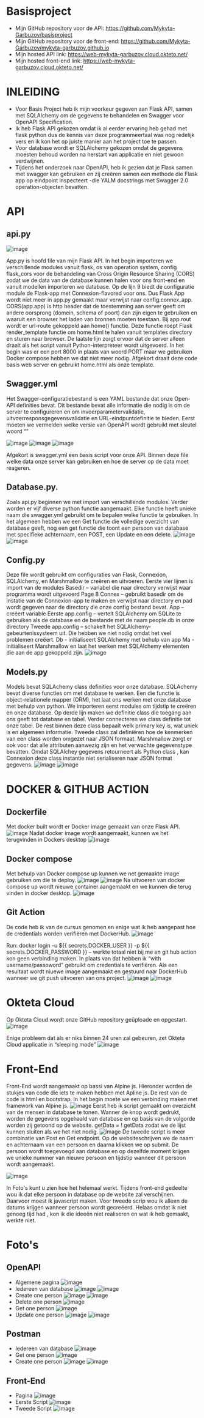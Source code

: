 # Basisproject

* Mijn GitHub repository voor de API: https://github.com/Mykyta-Garbuzov/basisproject
* Mijn GitHub repository voor de front-end: https://github.com/Mykyta-Garbuzov/mykyta-garbuzov.github.io
* Mijn hosted API link: https://web-mykyta-garbuzov.cloud.okteto.net/	
* Mijn hosted front-end link: https://web-mykyta-garbuzov.cloud.okteto.net/

# INLEIDING
- Voor Basis Project heb ik mijn voorkeur gegeven aan Flask API, samen met SQLAlchemy om de gegevens te behandelen en Swagger voor OpenAPI Specification.
- Ik heb Flask API gekozen omdat ik al eerder ervaring heb gehad met flask python dus de kennis van deze programmeertaal was nog redelijk vers en ik kon het op juiste manier aan het project toe te passen.
- Voor database wordt er SQLAlchemy gekozen omdat de gegevens moesten behoud worden na herstart van applicatie en niet gewoon verdwijnen.
- Tijdens het onderzoek naar OpenAPI, heb ik gezien dat je Flask samen met swagger kan gebruiken en zij creëren samen een methode die Flask app op eindpoint inspecteert -die YALM docstrings met Swagger 2.0 operation-objecten bevatten.
# API
## api.py
![image](https://user-images.githubusercontent.com/71609618/202864387-97947d70-7d9d-4ed3-bd79-322a0bb7d679.png)

App.py is hoofd file van mijn Flask API. In het begin importeren we verschillende modules vanuit flask, os van operation system, config flask_cors voor de behandeling van Cross Origin Resource Sharing (CORS) zodat we de data van de database kunnen halen voor ons front-end en vanuit modellen importeren we database.
Op de lijn 9 biedt de configuratie module de Flask-app met Connexion-flavored voor ons. Dus Flask App wordt niet meer in app.py gemaakt maar verwijst naar config.connex_app.
CORS(app.app) is http header dat de toestemming aan server geeft om andere oorsprong (domein, schema of poort) dan zijn eigen te gebruiken en waaruit een browser het laden van bronnen moeten toestaan.
Bij app.rout wordt er url-route gekoppeld aan home() functie. Deze functie roept Flask render_template functie om home.html te halen vanuit templates directory en sturen naar browser.
De laatste lijn zorgt ervoor dat de server alleen draait als het script vanuit Python-interpreteer wordt uitgevoerd. In het begin was er een port 8000 in plaats van woord PORT maar we gebruiken Docker compose hebben we dat niet meer nodig.
Afgekort draait deze code basis web server en gebruikt home.html als onze template.

## Swagger.yml
Het Swagger-configuratiebestand is een YAML bestande dat onze Open-API definities bevat. Dit bestande bevat alle informatie die nodig is om de server te configureren en om invoerparametervalidatie, uitvoerresponsgegevensvalidatie en URL-eindpuntdefinitie te bieden.
Eerst moeten we vermelden welke versie van OpenAPI wordt gebruikt met sleutel woord “”

![image](https://user-images.githubusercontent.com/71609618/202864421-11693fe3-3e85-4bf2-903a-c9c5cbd8514a.png)
![image](https://user-images.githubusercontent.com/71609618/202864434-fac1aabc-4b2d-4c0c-92d6-2be4171b5e3e.png)
![image](https://user-images.githubusercontent.com/71609618/202864441-94dedbcd-6fec-4048-972c-465c5cabf0a4.png)

Afgekort is swagger.yml een basis script voor onze API. Binnen deze file welke data onze server kan gebruiken en hoe de server op de data moet reageren.

## Database.py.
Zoals api.py beginnen we met import van verschillende modules. Verder worden er vijf diverse python functie aangemaakt. Elke functie heeft unieke naam die swagger.yml gebruikt om te bepalen welke functie te gebruiken.
In het algemeen hebben we een Get functie die volledige overzicht van database geeft, nog een get functie die toont een persoon van database met specifieke achternaam, een POST, een Update en een delete.
![image](https://user-images.githubusercontent.com/71609618/202864505-13789597-5df9-46bf-8711-026d58d442e6.png)
![image](https://user-images.githubusercontent.com/71609618/202864517-fd91c0e0-5e55-4b2e-8454-a18ae9215736.png)

## Config.py
Deze file wordt gebruikt om configuraties van Flask, Connexion, SQLAlchemy, en Marshmallow te creëren en uitvoeren.
Eerste vier lijnen is import van de modules
Basedir – variabel die naar directory verwijst waar programma wordt uitgevoerd
Page 8
Connex – gebruikt basedir om de instatie van de Connexion-app te maken en verwijst naar directory en pad wordt gegeven naar de directory die onze config bestand bevat.
App – creëert variable
Eerste app.config – vertelt SQLAlchemy om SQLite te gebruiken als de database en de bestande met de naam people.db in onze directory
Tweede app.config – schakelt het SQLAlchemy-gebeurtenissysteem uit. Die hebben we niet nodig omdat het veel problemen creëert.
Db - initialiseert SQLAlchemy met behulp van app
Ma - initialiseert Marshmallow en laat het werken met SQLAlchemy elementen die aan de app gekoppeld zijn.
![image](https://user-images.githubusercontent.com/71609618/202864566-039377b8-e82b-43d3-a1da-36463d60d6da.png)

## Models.py
Models bevat SQLAchemy class definities voor onze database. SQLAchemy bevat diverse functies om met database te werken. Een die functie is object-relationele mapper (ORM), het laat ons werken met onze database met behulp van python.
We importeren eerst modules om tijdstip te creëren en onze database. Op derde lijn maken we definitie class die toegang aan ons geeft tot database en tabel. Verder connecteren we class definitie tot onze tabel. De rest binnen deze class bepaalt welk primary key is, wat uniek is en algemeen informatie.
Tweede class zal definiëren hoe de kenmerken van een class worden omgezet naar JSON formaat. Marshmallow zorgt er ook voor dat alle attributen aanwezig zijn en het verwachte gegevenstype bevatten.
Omdat SQLAlchey gegevens retourneert als Python class , kan Connexion deze class instantie niet serialiseren naar JSON format gegevens.
![image](https://user-images.githubusercontent.com/71609618/202864598-d22b6f67-3a69-4f92-b4e7-166c700ee73d.png)
![image](https://user-images.githubusercontent.com/71609618/202864606-60ea8e33-611d-4c1d-8277-8d6ea7d9eb0a.png)

# DOCKER & GITHUB ACTION
## Dockerfile
Met docker built wordt er Docker image gemaakt van onze Flask API.
![image](https://user-images.githubusercontent.com/71609618/202864644-d9457124-6ed6-4d6a-a3ca-8c6a128c1330.png)
Nadat docker image wordt aangemaakt, kunnen we het terugvinden in Dockers desktop
![image](https://user-images.githubusercontent.com/71609618/202864655-495e15f6-226c-4c5e-8f4f-bce728d48d28.png)

## Docker compose
Met behulp van Docker compose up kunnen we net gemaakte image gebruiken om die te deploy.
![image](https://user-images.githubusercontent.com/71609618/202864671-1602a189-f16e-47fd-8c4c-03d63ad08776.png)
![image](https://user-images.githubusercontent.com/71609618/202864679-64aa4c4d-abd2-4e5b-a7f2-377c9c158ebb.png)
Na uitvoeren van docker compose up wordt nieuwe container aangemaakt en we kunnen die terug vinden in docker desktop.
![image](https://user-images.githubusercontent.com/71609618/202864749-2358a118-f825-4a85-92ee-ed3585054072.png)

## Git Action
De code heb ik van de cursus genomen en enige wat ik heb aangepast hoe de credentials worden verifiëren met DockerHub.
![image](https://user-images.githubusercontent.com/71609618/202864759-04b74007-5ffa-4ceb-8f14-e6a40fa56c8a.png)

Run: docker login -u ${{ secrets.DOCKER_USER }} -p ${{ secrets.DOCKER_PASSWORD }} – werkte totaal niet bij me en git hub action kon geen verbinding maken. In plaats van dat hebben ik “with username/passoword” gebruikt om credentials te verifiëren.
Als een resultaat wordt niuewe image aangemaakt en gestuurd naar DockerHub wanneer we git push uitvoeren van ons project.
![image](https://user-images.githubusercontent.com/71609618/202864770-9e7c9f1d-3e87-49ec-b9ac-860a39ad3a11.png)
![image](https://user-images.githubusercontent.com/71609618/202864786-d6be07ea-1659-4954-8263-070ac6629030.png)

# Okteta Cloud 
Op Okteta Cloud wordt onze GitHub repository geüploade en opgestart.
![image](https://user-images.githubusercontent.com/71609618/202864815-d34761af-36c9-4304-8016-0fd054fd65b7.png)

Enige probleem dat als er niks binnen 24 uren zal gebeuren, zet Okteta Cloud applicatie in “sleeping mode”
![image](https://user-images.githubusercontent.com/71609618/202864821-d0946272-9917-4258-a0aa-ca2dee82b029.png)

# Front-End
Front-End wordt aangemaakt op bassi van Alpine js. Hieronder worden de stukjes van code die iets te maken hebben met Apline js. De rest van de code is html en bootstrap.
In het begin moete we een verbinding maken met framework van Alpine js.
![image](https://user-images.githubusercontent.com/71609618/202864859-f2dc55a6-5705-432e-b6aa-69ec92420ba5.png)
Eerst heb ik script gemaakt om overzicht van de mensen in database te tonen. Wanner de knop wordt gedrukt, worden de gegevens opgehaald van database en op basis van de volgorde worden zij getoond op de website. getData = ! getData zodat we de lijst kunnen sluiten als we het niet nodig.
![image](https://user-images.githubusercontent.com/71609618/202864882-a65efe46-d063-4652-b672-cf28eb025708.png)
De tweede script is meer combinatie van Post en Get endpoint. Op de websiteschrijven we de naam en achternaam van een persoon en daarna klikken we op submit. De persoon wordt toegevoegd aan database en op dezelfde moment krijgen we unieke nummer van nieuwe persoon en tijdstip wanneer dit persoon wordt aangemaakt.

![image](https://user-images.githubusercontent.com/71609618/202864959-34392cd6-9d2b-46ca-9d7f-ef1fe048493e.png)

In Foto's kunt u zien hoe het helemaal werkt.
Tijdens front-end gedeelte wou ik dat elke persoon in database op de website zal verschijnen. Daarvoor moest ik javascript maken. Voor tweede scrip wou ik alleen de datums krijgen wanneer persoon wordt gecreëerd. Helaas omdat ik niet genoeg tijd had , kon ik die ideeën niet realiseren en wat ik heb gemaakt, werkte niet.

# Foto's
## OpenAPI
  - Algemene pagina
    ![image](https://user-images.githubusercontent.com/71609618/202863317-5c3fdcb8-6a1b-4882-b94a-aad3ececee69.png)
  - Iedereen van database
    ![image](https://user-images.githubusercontent.com/71609618/202863518-db25e57c-0812-4b76-a061-0db63c532979.png)
    ![image](https://user-images.githubusercontent.com/71609618/202863525-369d3c27-6840-4988-85a5-ac2b841f4fba.png)
  - Create one person
    ![image](https://user-images.githubusercontent.com/71609618/202863596-f2c78358-a7c7-4aac-b9b0-2ff355613931.png)
    ![image](https://user-images.githubusercontent.com/71609618/202863600-3618fdbf-d6c8-4fab-bca4-c31765106727.png)
  - Delete one person
    ![image](https://user-images.githubusercontent.com/71609618/202863613-f06e35cf-690b-417d-b688-c590000d0706.png)
  - Get one person
    ![image](https://user-images.githubusercontent.com/71609618/202863639-4b314f4c-5fe6-4223-b79f-c8cb31c2ed1c.png)
  - Update one person
    ![image](https://user-images.githubusercontent.com/71609618/202863657-6ab69c32-aa48-44ad-9b2c-2fad713f3959.png)
    ![image](https://user-images.githubusercontent.com/71609618/202863667-2087cc75-b856-4ae3-b73f-c3b3ed7703a8.png)
## Postman
  - Iedereen van database
    ![image](https://user-images.githubusercontent.com/71609618/202863755-35078ddd-4b62-4abc-a790-96208fb38cad.png)
  - Get one person
    ![image](https://user-images.githubusercontent.com/71609618/202863763-23229873-b5fa-494e-a1e5-b35aa58954d3.png)
  - Create one person
    ![image](https://user-images.githubusercontent.com/71609618/202863768-f8cbd067-cddc-4a10-a3d1-815925263a4b.png)
    ![image](https://user-images.githubusercontent.com/71609618/202863771-95b10890-dc28-4449-a6d9-ac19a07b7cb5.png)
## Front-End
  - Pagina
    ![image](https://user-images.githubusercontent.com/71609618/202863860-c985a917-35db-42a7-b1c0-1f7daa8eba0d.png)
  - Eerste Script
    ![image](https://user-images.githubusercontent.com/71609618/202863870-abc4ccad-60da-46f2-b917-568d43ff4be6.png)
  - Tweede Script
    ![image](https://user-images.githubusercontent.com/71609618/202863875-d2380d94-e63b-462f-9111-f2b788ac3bdf.png)







